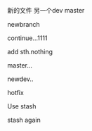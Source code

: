 新的文件
另一个dev
master

newbranch

continue...1111

add sth.nothing

master...

newdev..

hotfix


Use stash

stash again